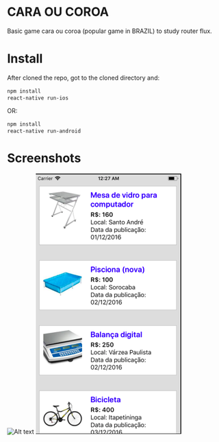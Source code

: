 # CARA OU COROA

Basic game cara ou coroa (popular game in BRAZIL) to study router flux.

# Install

After cloned the repo, got to the cloned directory and:

```
npm install
react-native run-ios
```

OR:

```
npm install
react-native run-android
```

# Screenshots
![Alt text](https://github.com/Messhias/axios-native/blob/master/img/logo.png "Game logo")
![Alt text](https://github.com/Messhias/axios-native/blob/master/img/1.png "Screenshot application")
